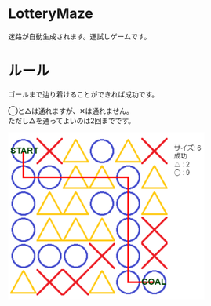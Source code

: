 # LotteryMaze
迷路が自動生成されます。運試しゲームです。

# ルール
ゴールまで辿り着けることができれば成功です。

◯と△は通れますが、✕は通れません。<br>
ただし△を通ってよいのは2回までです。

<img src="image/LotteryMaze_preview.png" width=400>
